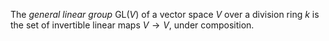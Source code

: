 The *general linear group* $\mathrm{GL}(V)$ of a vector space $V$ over a division ring $k$ is the set of invertible linear maps $V \to V$, under composition.
